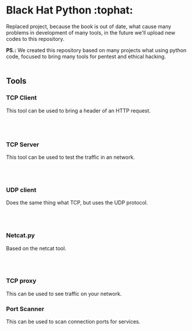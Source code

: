 <div>
<h1> Black Hat Python :tophat:</h1>
<p>Replaced project, because the book is out of date, what cause many problems in development of many tools, in the future we'll upload new codes to this repository.</p>

<p><b>PS.:</b> We created this repository based on many projects what using python code, focused to bring many tools for pentest and ethical hacking.
<br></br>
<h2>Tools</h2>
  <h3>TCP Client</h3>
  <p>This tool can be used to bring a header of an HTTP request.
  <br></br>
  <br></br>
  <h3>TCP Server</h3>
  <p>This tool can be used to test the traffic in an network.</p>
  <br></br>
  <h3>UDP client</h3>
  <p>Does the same thing what TCP, but uses the UDP protocol.</p>
  <br></br>
  <h3>Netcat.py</h3>
  <p>Based on the netcat tool.</p>
  <br></br>
  <h3>TCP proxy</h3>
  <p>This can be used to see traffic on your network.</p>
  <h3>Port Scanner</h3>
  <p>This can be used to scan connection ports for services.</p>
</div>

